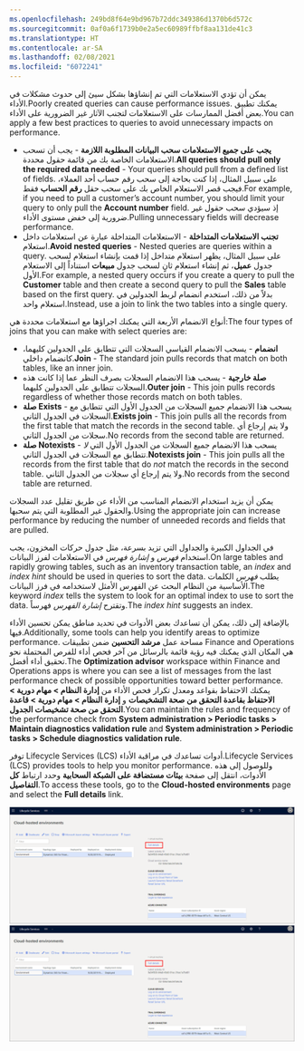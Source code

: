 ```yaml
---
ms.openlocfilehash: 249bd8f64e9bd967b72ddc349386d1370b6d572c
ms.sourcegitcommit: 0af0a6f1739b0e2a5ec60989ffbf8aa131de41c3
ms.translationtype: HT
ms.contentlocale: ar-SA
ms.lasthandoff: 02/08/2021
ms.locfileid: "6072241"
---
```

<span data-ttu-id="e6b50-101">يمكن أن تؤدي الاستعلامات التي تم إنشاؤها بشكل سيئ إلى حدوث مشكلات في الأداء.</span><span class="sxs-lookup"><span data-stu-id="e6b50-101">Poorly created queries can cause performance issues.</span></span> <span data-ttu-id="e6b50-102">يمكنك تطبيق بعض أفضل الممارسات على الاستعلامات لتجنب الآثار غير الضرورية على الأداء.</span><span class="sxs-lookup"><span data-stu-id="e6b50-102">You can apply a few best practices to queries to avoid unnecessary impacts on performance.</span></span> 

-   <span data-ttu-id="e6b50-103">**يجب على جميع الاستعلامات سحب البيانات المطلوبة اللازمة** - يجب أن تسحب الاستعلامات الخاصة بك من قائمة حقول محددة.</span><span class="sxs-lookup"><span data-stu-id="e6b50-103">**All queries should pull only the required data needed** - Your queries should pull from a defined list of fields.</span></span> <span data-ttu-id="e6b50-104">على سبيل المثال، إذا كنت بحاجة إلى سحب رقم حساب أحد العملاء، فيجب قصر الاستعلام الخاص بك على سحب حقل **رقم الحساب** فقط.</span><span class="sxs-lookup"><span data-stu-id="e6b50-104">For example, if you need to pull a customer’s account number, you should limit your query to only pull the **Account number** field.</span></span> <span data-ttu-id="e6b50-105">إذ سيؤدي سحب حقول غير ضرورية إلى خفض مستوى الأداء.</span><span class="sxs-lookup"><span data-stu-id="e6b50-105">Pulling unnecessary fields will decrease performance.</span></span>
-   <span data-ttu-id="e6b50-106">**تجنب الاستعلامات المتداخلة** - الاستعلامات المتداخلة عبارة عن استعلامات داخل استعلام.</span><span class="sxs-lookup"><span data-stu-id="e6b50-106">**Avoid nested queries** - Nested queries are queries within a    query.</span></span> <span data-ttu-id="e6b50-107">على سبيل المثال، يظهر استعلام متداخل إذا قمت بإنشاء استعلام لسحب جدول **عميل**، ثم إنشاء استعلام ثانٍ لسحب جدول **مبيعات** استناداً إلى الاستعلام الأول.</span><span class="sxs-lookup"><span data-stu-id="e6b50-107">For example, a nested query occurs if you create a query to    pull the **Customer** table and then create a second query to pull the **Sales** table based on the first query.</span></span> <span data-ttu-id="e6b50-108">بدلاً من ذلك، استخدم انضمام لربط الجدولين في استعلام واحد.</span><span class="sxs-lookup"><span data-stu-id="e6b50-108">Instead, use a join to link the two tables into a single query.</span></span>

<span data-ttu-id="e6b50-109">أنواع الانضمام الأربعة التي يمكنك اجراؤها مع استعلامات محددة هي:</span><span class="sxs-lookup"><span data-stu-id="e6b50-109">The four types of joins that you can make with select queries are:</span></span>

-   <span data-ttu-id="e6b50-110">**انضمام** - يسحب الانضمام القياسي السجلات التي تتطابق على الجدولين كليهما، كانضمام داخلي.</span><span class="sxs-lookup"><span data-stu-id="e6b50-110">**Join** - The standard join pulls records that match on both    tables, like an inner join.</span></span>
-   <span data-ttu-id="e6b50-111">**صلة خارجية** - يسحب هذا الانضمام السجلات بصرف النظر عما إذا كانت هذه السجلات تتطابق على الجدولين كليهما.</span><span class="sxs-lookup"><span data-stu-id="e6b50-111">**Outer join** - This join pulls records regardless of whether those records match on both tables.</span></span>
-   <span data-ttu-id="e6b50-112">**صلة Exists** - يسحب هذا الانضمام جميع السجلات من الجدول الأول التي تتطابق مع السجلات في الجدول الثاني.</span><span class="sxs-lookup"><span data-stu-id="e6b50-112">**Exists join** - This join pulls all the records from the first    table that match the records in the second table.</span></span> <span data-ttu-id="e6b50-113">ولا يتم إرجاع أي سجلات من الجدول الثاني.</span><span class="sxs-lookup"><span data-stu-id="e6b50-113">No records from the second table are returned.</span></span>
-   <span data-ttu-id="e6b50-114">**صلة Notexists** - يسحب هذا الانضمام جميع السجلات من الجدول الأول التي *لا* تتطابق مع السجلات في الجدول الثاني.</span><span class="sxs-lookup"><span data-stu-id="e6b50-114">**Notexists join** - This join pulls all the records from the first    table that do *not* match the records in the second table.</span></span> <span data-ttu-id="e6b50-115">ولا يتم إرجاع أي سجلات من الجدول الثاني.</span><span class="sxs-lookup"><span data-stu-id="e6b50-115">No records from the second table are returned.</span></span>

<span data-ttu-id="e6b50-116">يمكن أن يزيد استخدام الانضمام المناسب من الأداء عن طريق تقليل عدد السجلات والحقول غير المطلوبة التي يتم سحبها.</span><span class="sxs-lookup"><span data-stu-id="e6b50-116">Using the appropriate join can increase performance by reducing the number of unneeded records and fields that are pulled.</span></span>

<span data-ttu-id="e6b50-117">في الجداول الكبيرة والجداول التي تزيد بسرعة، مثل جدول حركات المخزون، يجب استخدام *فهرس* و *إشارة فهرس* في الاستعلامات لفرز البيانات.</span><span class="sxs-lookup"><span data-stu-id="e6b50-117">On large tables and rapidly growing tables, such as an inventory transaction table, an *index* and *index hint* should be used in queries to sort the data.</span></span> <span data-ttu-id="e6b50-118">يطلب *فهرس* الكلمات الأساسية من النظام البحث عن الفهرس الأمثل لاستخدامه في فرز البيانات.</span><span class="sxs-lookup"><span data-stu-id="e6b50-118">The keyword *index* tells the system to look for an optimal index to use to sort the data.</span></span> <span data-ttu-id="e6b50-119">وتقترح *إشارة الفهرس* فهرساً.</span><span class="sxs-lookup"><span data-stu-id="e6b50-119">The *index hint* suggests an index.</span></span>

<span data-ttu-id="e6b50-120">بالإضافة إلى ذلك، يمكن أن تساعدك بعض الأدوات في تحديد مناطق يمكن تحسين الأداء فيها.</span><span class="sxs-lookup"><span data-stu-id="e6b50-120">Additionally, some tools can help you identify areas to optimize performance.</span></span> <span data-ttu-id="e6b50-121">مساحة عمل **مرشد التحسين** ضمن تطبيقات Finance and Operations هي المكان الذي يمكنك فيه رؤية قائمة بالرسائل من آخر فحص أداء للفرص المحتملة نحو تحقيق أداء أفضل.</span><span class="sxs-lookup"><span data-stu-id="e6b50-121">The **Optimization advisor** workspace within Finance and Operations apps is where you can see a list of messages from the last performance check of possible opportunities toward better performance.</span></span> <span data-ttu-id="e6b50-122">يمكنك الاحتفاظ بقواعد ومعدل تكرار فحص الأداء من **إدارة النظام > مهام دورية > الاحتفاظ بقاعدة التحقق من صحة التشخيصات** و **إدارة النظام > مهام دورية > قاعدة التحقق من صحة تشخيصات الجدول**.</span><span class="sxs-lookup"><span data-stu-id="e6b50-122">You can maintain the rules and frequency of the performance check from **System administration > Periodic tasks > Maintain diagnostics validation rule** and **System administration > Periodic tasks > Schedule diagnostics validation rule**.</span></span>

<span data-ttu-id="e6b50-123">توفر Lifecycle Services (LCS)‎ أدوات تساعدك في مراقبة الأداء.</span><span class="sxs-lookup"><span data-stu-id="e6b50-123">Lifecycle Services (LCS) provides tools to help you monitor performance.</span></span> <span data-ttu-id="e6b50-124">وللوصول إلى هذه الأدوات، انتقل إلى صفحة **بيئات مستضافة على الشبكة السحابية** وحدد ارتباط **كل التفاصيل**.</span><span class="sxs-lookup"><span data-stu-id="e6b50-124">To access these tools, go to the **Cloud-hosted environments** page and select the **Full details** link.</span></span>

<span data-ttu-id="e6b50-125">[![لقطة شاشة لصفحة بيئات مستضافة على الشبكة السحابية، مع تمييز ارتباط كل التفاصيل.](../media/details-1.png)](../media/details-1.png#lightbox)</span><span class="sxs-lookup"><span data-stu-id="e6b50-125">[![Screenshot of the Cloud-hosted environments page highlighting the Full details link.](../media/details-1.png)](../media/details-1.png#lightbox)</span></span>
